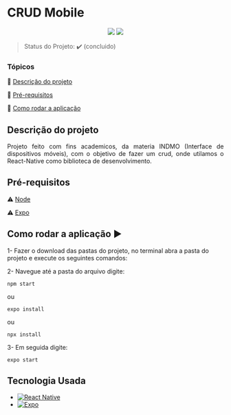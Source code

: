 <h1>CRUD Mobile</h1>

<p align="center">
  <img src="https://img.shields.io/static/v1?label=react&message=framework&color=blue&style=for-the-badge&logo=REACT"/>
  <img src="http://img.shields.io/static/v1?label=License&message=MIT&color=green&style=for-the-badge"/>
</p>

> Status do Projeto: :heavy_check_mark: (concluido)

### Tópicos 

:small_blue_diamond: [Descrição do projeto](#descrição-do-projeto)

:small_blue_diamond: [Pré-requisitos](#pré-requisitos)

:small_blue_diamond: [Como rodar a aplicação](#como-rodar-a-aplicação-arrow_forward)

## Descrição do projeto 

<p align="justify">
  Projeto feito com fins academicos, da materia INDMO (Interface de dispositivos móveis), com o objetivo de fazer um crud, onde utilamos o React-Native como biblioteca de desenvolvimento.
</p>

## Pré-requisitos

:warning: [Node](https://nodejs.org/en/download/)

:warning: [Expo](https://expo.dev/)

## Como rodar a aplicação :arrow_forward:

1- Fazer o download das pastas do projeto, no terminal abra a pasta do projeto e execute os seguintes comandos:

2- Navegue até a pasta do arquivo digite:
```
npm start
```
ou
```
expo install
```
ou
```
npx install
```

3- Em seguida digite:
```
expo start
```


## Tecnologia Usada

- [![React Native](https://img.shields.io/badge/React_Native-20232A?style=for-the-badge&logo=react&logoColor=61DAFB)](https://reactnative.dev)
- [![Expo](https://img.shields.io/badge/Expo-1B1F23?style=for-the-badge&logo=expo&logoColor=white)](https://expo.dev)




